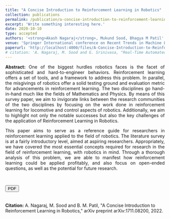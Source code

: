 ```yaml
---
title: "A Concise Introduction to Reinforcement Learning in Robotics"
collection: publications
permalink: /publication/a-concise-introduction-to-reinforcement-learning-in-robotics
excerpt: 'Write something interesting here.'
date: 2020-10-10
type: accepted
authors: '<strong>Akash Nagaraj</strong>, Mukund Sood, Bhagya M Patil'
venue: 'Springer International conference on Recent Trends in Machine Learning, IOT, Smart Cities & Applications'
paperurl: 'http://localhost:4000/files/A-Concise-Introduction-to-Reinforcement-Learning-in-Robotics.pdf'
# citation: 'A. Nagaraj, M. Sood and G. Srinivasa, "Real-Time Automated Answer Scoring," 2018 IEEE 18th International Conference on Advanced Learning Technologies (ICALT), 2018, pp. 231-232, doi: 10.1109/ICALT.2018.00122.'
---
```

<link href="https://cdn.jsdelivr.net/npm/bootstrap@5.2.2/dist/css/bootstrap.min.css" rel="stylesheet" integrity="sha384-Zenh87qX5JnK2Jl0vWa8Ck2rdkQ2Bzep5IDxbcnCeuOxjzrPF/et3URy9Bv1WTRi" crossorigin="anonymous">
<script src="https://cdn.jsdelivr.net/npm/bootstrap@5.2.2/dist/js/bootstrap.bundle.min.js" integrity="sha384-OERcA2EqjJCMA+/3y+gxIOqMEjwtxJY7qPCqsdltbNJuaOe923+mo//f6V8Qbsw3" crossorigin="anonymous"></script>
<link rel="stylesheet" href="https://cdnjs.cloudflare.com/ajax/libs/font-awesome/6.2.0/css/all.min.css" integrity="sha512-xh6O/CkQoPOWDdYTDqeRdPCVd1SpvCA9XXcUnZS2FmJNp1coAFzvtCN9BmamE+4aHK8yyUHUSCcJHgXloTyT2A==" crossorigin="anonymous" referrerpolicy="no-referrer" />

<div style="text-align: justify; text-justify: inter-word;"><strong>Abstract:</strong> One of the biggest hurdles robotics faces is the facet of sophisticated and hard-to-engineer behaviors. Reinforcement learning offers a set of tools, and a framework to address this problem. In parallel, the misgivings of robotics offer a solid testing ground and evaluation metric for advancements in reinforcement learning. The two disciplines go hand-in-hand much like the fields of Mathematics and Physics. By means of this survey paper, we aim to invigorate links between the research communities of the two disciplines by focusing on the work done in reinforcement learning for locomotive and control aspects of robotics. Additionally, we aim to highlight not only the notable successes but also the key challenges of the application of Reinforcement Learning in Robotics.

This paper aims to serve as a reference guide for researchers in reinforcement learning applied to the field of robotics. The literature survey is at a fairly introductory level, aimed at aspiring researchers. Appropriately, we have covered the most essential concepts required for research in the field of reinforcement learning, with robotics in mind. Through a thorough analysis of this problem, we are able to manifest how reinforcement learning could be applied profitably, and also focus on open-ended questions, as well as the potential for future research.</div>
<br>
<div>
<a style="text-decoration: none;" target="_blank" href="http://localhost:4000/files/A-Concise-Introduction-to-Reinforcement-Learning-in-Robotics.pdf"><button type="button" class="btn btn-primary"><i class="fa-solid fa-file-pdf"></i> PDF</button></a>

<!-- <a style="text-decoration: none;" target="_blank" href="https://github.com/grassknoted/Realtime-Answer-Evaluation"><button type="button" class="btn btn-info"><i class="fa-brands fa-github"></i> GitHub</button></a>

<a style="text-decoration: none;" target="_blank" href="https://www.kaggle.com/competitions/asap-sas/data"><button type="button" class="btn btn-warning"><i class="fa-solid fa-database"></i> Data</button></a> -->
</div>
<br><br>
<strong>Citation:</strong> A. Nagaraj, M. Sood and B. M. Patil, "A Concise Introduction to Reinforcement Learning in Robotics," arXiv preprint arXiv:1711.08200, 2022.